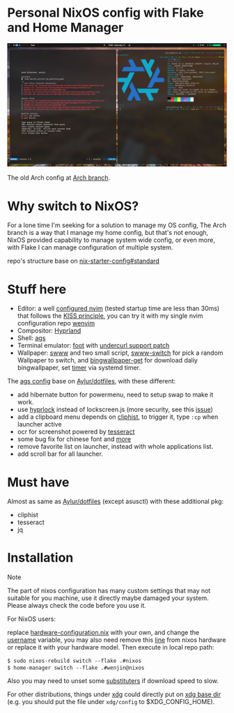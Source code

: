 # Personal NixOS config with Flake and Home Manager
![screenshot](./screenshot.png)

The old Arch config at [Arch branch](https://github.com/wenjinnn/config/tree/arch).

# Why switch to NixOS?

For a lone time I'm seeking for a solution to manage my OS config, The Arch branch is a way that I manage my home config, but that's not enough, NixOS provided capability to manage system wide config, or even more, with Flake I can manage configuration of multiple system.

repo's structure base on [nix-starter-config#standard](https://github.com/Misterio77/nix-starter-configs/tree/main/standard)

# Stuff here

* Editor: a well [configured nvim](https://github.com/wenjinnn/config/tree/nixos/xdg/config/nvim) (tested startup time are less than 30ms) that follows the [KISS principle](https://en.wikipedia.org/wiki/KISS_principle), you can try it with my single nvim configuration repo [wenvim](https://github.com/wenjinnn/wenvim)
* Compositor: [Hyprland](https://github.com/hyprwm/Hyprland)  
* Shell: [ags](https://github.com/Aylur/ags)  
* Terminal emulator: [foot](https://codeberg.org/dnkl/foot) with [undercurl support patch](https://codeberg.org/dnkl/foot/pulls/1099)  
* Wallpaper: [swww](https://github.com/LGFae/swww) and two small script, [swww-switch](https://github.com/wenjinnn/config/blob/nixos/pkgs/swww-switch/swww-switch.sh) for pick a random Wallpaper to switch, and [bingwallpaper-get](https://github.com/wenjinnn/config/blob/nixos/pkgs/bingwallpaper-get/bingwallpaper-get.sh) for download daliy bingwallpaper, set [timer](https://github.com/wenjinnn/config/blob/1d08b37c56696a953e1c40c0ea9307acf0c1539d/modules/home-manager/hyprland.nix#L69-L115) via systemd timer.

The [ags config](https://github.com/wenjinnn/config/tree/nixos/xdg/config/ags) base on [Aylur/dotfiles](https://github.com/Aylur/dotfiles), with these different:

* add hibernate button for powermenu, need to setup swap to make it work.  
* use [hyprlock](https://github.com/hyprwm/hyprlock) instead of lockscreen.js (more security, see this [issue](https://github.com/Aylur/dotfiles/issues/72))  
* add a clipboard menu depends on [cliphist](https://github.com/sentriz/cliphist), to trigger it, type `:cp` when launcher active
* ocr for screenshot powered by [tesseract](https://github.com/tesseract-ocr/tesseract)
* some bug fix for chinese font and [more](https://github.com/Aylur/dotfiles/issues/122)
* remove favorite list on launcher, instead with whole applications list.
* add scroll bar for all launcher.

# Must have

Almost as same as [Aylur/dotfiles](https://github.com/Aylur/dotfiles) (except asusctl) with these additional pkg:

* cliphist  
* tesseract
* jq

# Installation

> [!NOTE]
> The part of nixos configuration has many custom settings that may not suitable for you machine, use it directly maybe damaged your system.
> Please always check the code before you use it.

For NixOS users:

replace [hardware-configuration.nix](https://github.com/wenjinnn/config/blob/nixos/nixos/hosts/nixos/hardware-configuration.nix) with your own, and change the [username](https://github.com/wenjinnn/config/blob/1d08b37c56696a953e1c40c0ea9307acf0c1539d/flake.nix#L63) variable, you may also need remove this [line](https://github.com/wenjinnn/config/blob/3c58b72f83b4a4e421ef0fc72a808e2ce31ca68b/flake.nix#L94) from nixos hardware or replace it with your hardware model. Then execute in local repo path:
```
$ sudo nixos-rebuild switch --flake .#nixos
$ home-manager switch --flake .#wenjin@nixos
```

Also you may need to unset some [substituters](https://github.com/wenjinnn/config/blob/1d08b37c56696a953e1c40c0ea9307acf0c1539d/nixos/configuration.nix#L96) if download speed to slow.

For other distributions, things under [xdg](https://github.com/wenjinnn/config/tree/main/xdg) could directly put on [xdg base dir](https://wiki.archlinux.org/title/XDG_Base_Directory) (e.g. you should put the file under `xdg/config` to $XDG_CONFIG_HOME).
